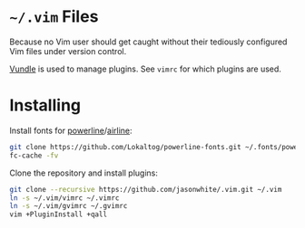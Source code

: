 # `~/.vim` Files

Because no Vim user should get caught without their tediously configured Vim
files under version control.

[Vundle][] is used to manage plugins. See `vimrc` for which plugins are used.

[Vundle]: https://github.com/gmarik/Vundle.vim#about

# Installing

Install fonts for [powerline][]/[airline][]:
```bash
git clone https://github.com/Lokaltog/powerline-fonts.git ~/.fonts/powerline-fonts
fc-cache -fv
```

[powerline]: https://github.com/Lokaltog/powerline
[airline]: https://github.com/bling/vim-airline

Clone the repository and install plugins:
```bash
git clone --recursive https://github.com/jasonwhite/.vim.git ~/.vim
ln -s ~/.vim/vimrc ~/.vimrc
ln -s ~/.vim/gvimrc ~/.gvimrc
vim +PluginInstall +qall
```
